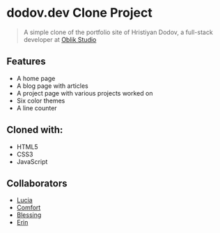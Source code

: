 # dodov.dev Clone Project

> A simple clone of the portfolio site of Hristiyan Dodov, a full-stack developer at [Oblik Studio](https://oblik.studio/)

## Features

-   A home page
-   A blog page with articles
-   A project page with various projects worked on
-   Six color themes
-   A line counter

## Cloned with:

-   HTML5
-   CSS3
-   JavaScript

## Collaborators

-   [Lucia](https://github.com/ChinatuL)
-   [Comfort](https://github.com/Comiluve2002)
-   [Blessing](https://github.com/Princessb1)
-   [Erin](https://github.com/Erinayo0000)
